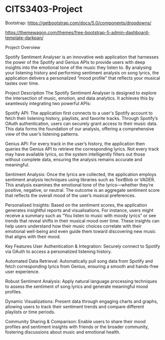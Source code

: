 # CITS3403-Project

Bootstrap: https://getbootstrap.com/docs/5.0/components/dropdowns/

https://themewagon.com/themes/free-bootstrap-5-admin-dashboard-template-darkpan/

Project Overview

Spotify Sentiment Analyser is an innovative web application that harnesses the power of the Spotify and Genius APIs to provide users with deep insights into the emotional tone of the music they listen to. By analysing your listening history and performing sentiment analysis on song lyrics, the application delivers a personalized “mood profile” that reflects your musical tastes over time.

Project Description
The Spotify Sentiment Analyser is designed to explore the intersection of music, emotion, and data analytics. It achieves this by seamlessly integrating two powerful APIs:

Spotify API:
The application first connects to a user's Spotify account to fetch their listening history, playlists, and favorite tracks. Through Spotify’s OAuth authentication, users can securely grant access to their music data. This data forms the foundation of our analysis, offering a comprehensive view of the user’s listening patterns.

Genius API:
For every track in the user’s history, the application then queries the Genius API to retrieve the corresponding lyrics. Not every track may have available lyrics, so the system intelligently filters out those without complete data, ensuring the analysis remains accurate and meaningful.

Sentiment Analysis:
Once the lyrics are collected, the application employs sentiment analysis techniques using libraries such as TextBlob or VADER. This analysis examines the emotional tone of the lyrics—whether they’re positive, negative, or neutral. The outcome is an aggregate sentiment score that reflects the overall mood of the user’s musical preferences.

Personalised Insights:
Based on the sentiment scores, the application generates insightful reports and visualisations. For instance, users might receive a summary such as “You listen to music with moody lyrics” or see trends that reveal shifts in their musical mood over time. These insights can help users understand how their music choices correlate with their emotional well-being and even guide them toward discovering new music that aligns with their mood.

Key Features
User Authentication & Integration:
Securely connect to Spotify via OAuth to access a personalized listening history.

Automated Data Retrieval:
Automatically pull song data from Spotify and fetch corresponding lyrics from Genius, ensuring a smooth and hands-free user experience.

Robust Sentiment Analysis:
Apply natural language processing techniques to assess the sentiment of song lyrics and generate meaningful mood profiles.

Dynamic Visualizations:
Present data through engaging charts and graphs, allowing users to track their sentiment trends and compare different playlists or time periods.

Community Sharing & Comparison:
Enable users to share their mood profiles and sentiment insights with friends or the broader community, fostering discussions about music and emotional health.